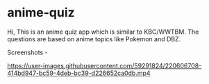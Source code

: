 # anime-quiz

Hi, This is an anime quiz app which is similar to KBC/WWTBM. The questions are based on anime topics like Pokemon and DBZ.

Screenshots - 


https://user-images.githubusercontent.com/59291824/220606708-414bd947-bc59-4deb-bc39-d226652ca0db.mp4





